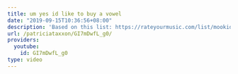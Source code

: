 ```yaml
---
title: um yes id like to buy a vowel
date: "2019-09-15T10:36:56+08:00"
description: 'Based on this list: https://rateyourmusic.com/list/mookid/the_horrible_trend_of_disemvoweled__all_caps_artist_names/'
url: /patriciataxxon/GI7mDwfL_g0/
providers:
  youtube:
    id: GI7mDwfL_g0
type: video
---
```

